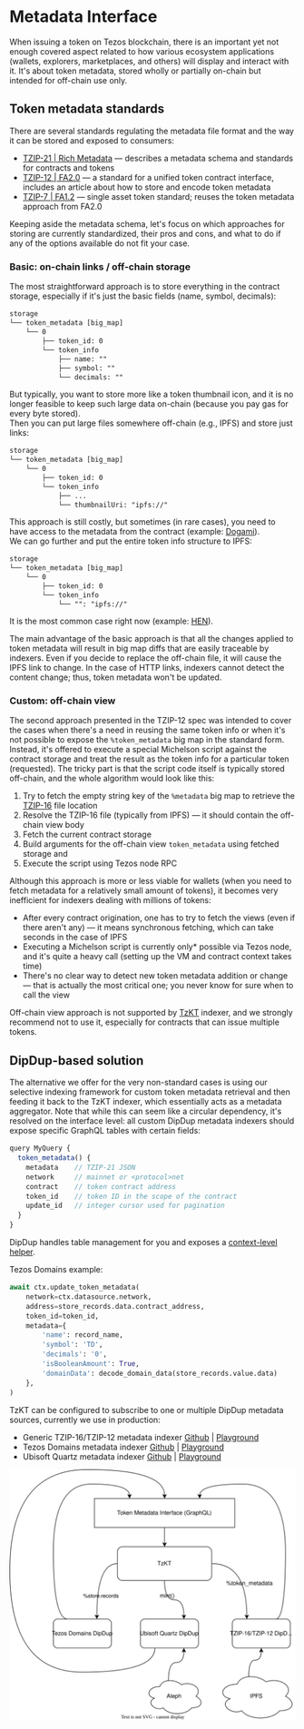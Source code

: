 # Metadata Interface

When issuing a token on Tezos blockchain, there is an important yet not enough covered aspect related to how various ecosystem applications (wallets, explorers, marketplaces, and others) will display and interact with it. It's about token metadata, stored wholly or partially on-chain but intended for off-chain use only.

## Token metadata standards

There are several standards regulating the metadata file format and the way it can be stored and exposed to consumers:

* [TZIP-21 | Rich Metadata](https://tzip.tezosagora.org/proposal/tzip-21/) — describes a metadata schema and standards for contracts and tokens
* [TZIP-12 | FA2.0](https://tzip.tezosagora.org/proposal/tzip-12/) — a standard for a unified token contract interface, includes an article about how to store and encode token metadata
* [TZIP-7 | FA1.2](https://tzip.tezosagora.org/proposal/tzip-7/) — single asset token standard; reuses the token metadata approach from FA2.0

Keeping aside the metadata schema, let's focus on which approaches for storing are currently standardized, their pros and cons, and what to do if any of the options available do not fit your case.

### Basic: on-chain links / off-chain storage

The most straightforward approach is to store everything in the contract storage, especially if it's just the basic fields (name, symbol, decimals):

```text
storage
└── token_metadata [big_map]
    └── 0
        ├── token_id: 0
        └── token_info
            ├── name: ""
            ├── symbol: ""
            └── decimals: ""
```

But typically, you want to store more like a token thumbnail icon, and it is no longer feasible to keep such large data on-chain (because you pay gas for every byte stored).  
Then you can put large files somewhere off-chain (e.g., IPFS) and store just links:

```text
storage
└── token_metadata [big_map]
    └── 0
        ├── token_id: 0
        └── token_info
            ├── ...
            └── thumbnailUri: "ipfs://"
```

This approach is still costly, but sometimes (in rare cases), you need to have access to the metadata from the contract (example: [Dogami](https://tzkt.io/KT1NVvPsNDChrLRH5K2cy6Sc9r1uuUwdiZQd/storage/115420)).  
We can go further and put the entire token info structure to IPFS:

```text
storage
└── token_metadata [big_map]
    └── 0
        ├── token_id: 0
        └── token_info
            └── "": "ipfs://"
```

It is the most common case right now (example: [HEN](https://tzkt.io/KT1RJ6PbjHpwc3M5rw5s2Nbmefwbuwbdxton/storage/514)).  

The main advantage of the basic approach is that all the changes applied to token metadata will result in big map diffs that are easily traceable by indexers. Even if you decide to replace the off-chain file, it will cause the IPFS link to change. In the case of HTTP links, indexers cannot detect the content change; thus, token metadata won't be updated.

### Custom: off-chain view

The second approach presented in the TZIP-12 spec was intended to cover the cases when there's a need in reusing the same token info or when it's not possible to expose the `%token_metadata` big map in the standard form. Instead, it's offered to execute a special Michelson script against the contract storage and treat the result as the token info for a particular token (requested). The tricky part is that the script code itself is typically stored off-chain, and the whole algorithm would look like this:

1. Try to fetch the empty string key of the `%metadata` big map to retrieve the [TZIP-16](https://tzip.tezosagora.org/proposal/tzip-16/) file location
2. Resolve the TZIP-16 file (typically from IPFS) — it should contain the off-chain view body
3. Fetch the current contract storage
4. Build arguments for the off-chain view `token_metadata` using fetched storage and
5. Execute the script using Tezos node RPC

Although this approach is more or less viable for wallets (when you need to fetch metadata for a relatively small amount of tokens), it becomes very inefficient for indexers dealing with millions of tokens:

* After every contract origination, one has to try to fetch the views (even if there aren't any) — it means synchronous fetching, which can take seconds in the case of IPFS
* Executing a Michelson script is currently only* possible via Tezos node, and it's quite a heavy call (setting up the VM and contract context takes time)
* There's no clear way to detect new token metadata addition or change — that is actually the most critical one; you never know for sure when to call the view

Off-chain view approach is not supported by [TzKT](https://tzkt.io/) indexer, and we strongly recommend not to use it, especially for contracts that can issue multiple tokens.

## DipDup-based solution

The alternative we offer for the very non-standard cases is using our selective indexing framework for custom token metadata retrieval and then feeding it back to the TzKT indexer, which essentially acts as a metadata aggregator. Note that while this can seem like a circular dependency, it's resolved on the interface level: all custom DipDup metadata indexers should expose specific GraphQL tables with certain fields:

```js
query MyQuery {
  token_metadata() {
    metadata    // TZIP-21 JSON
    network     // mainnet or <protocol>net
    contract    // token contract address
    token_id    // token ID in the scope of the contract
    update_id   // integer cursor used for pagination
  }
}
```

DipDup handles table management for you and exposes a [context-level helper](../advanced/context.md).

Tezos Domains example:

```python
await ctx.update_token_metadata(
    network=ctx.datasource.network,
    address=store_records.data.contract_address,
    token_id=token_id,
    metadata={
        'name': record_name,
        'symbol': 'TD',
        'decimals': '0',
        'isBooleanAmount': True,
        'domainData': decode_domain_data(store_records.value.data)
    },
)
```

TzKT can be configured to subscribe to one or multiple DipDup metadata sources, currently we use in production:

* Generic TZIP-16/TZIP-12 metadata indexer [Github](https://github.com/dipdup-io/metadata) | [Playground](https://play.dipdup.io/)
* Tezos Domains metadata indexer [Github](https://github.com/dipdup-io/tezos-domains) | [Playground](https://play.dipdup.io/)
* Ubisoft Quartz metadata indexer [Github](https://github.com/dipdup-io/quartz-metadata) | [Playground](https://play.dipdup.io/)

![TzKT token metadata flow](../assets/metadata_interface.svg)
